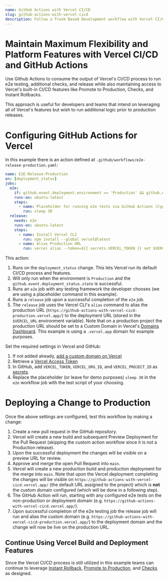 ```yaml
---
name: GitHub Actions with Vercel CI/CD
slug: github-actions-with-vercel-cicd
description: Follow a Trunk Based Development workflow with Vercel CI/CD and GitHub Actions for Production testing and release
---
```


# Maintain Maximum Flexibility and Platform Features with Vercel CI/CD and GitHub Actions

Use Github Actions to consume the output of Vercel's CI/CD process to run e2e testing, additional checks, and release while also maintaining access to Vercel's built-in CI/CD features like Promote to Production, Checks, and Instant Rollbacks.

This approach is useful for developers and teams that intend on leveraging all of Vercel's features but wish to run additional logic prior to production releases.

# Configuring GitHub Actions for Vercel

In this example there is an action defined at `.github/workflows/e2e-release-production.yaml`:

```yaml
name: E2E-Release-Production
on: [deployment_status]
jobs:
  e2e:
    if: github.event.deployment.environment == 'Production' && github.event_name == 'deployment_status' && github.event.deployment_status.state == 'success'
    runs-on: ubuntu-latest
    steps:
      - name: Placeholder for running e2e tests via GitHub Actions (Cypress, Playwright, etc)
        run: sleep 30
  release:
    needs: e2e
    runs-on: ubuntu-latest
    steps:
      - name: Install Vercel CLI
        run: npm install --global vercel@latest
      - name: Alias Production URL
        run: vercel alias --token=${{ secrets.VERCEL_TOKEN }} set $VERCEL_URL https://github-actions-with-vercel-cicd-production.vercel.app
```

This action:

1. Runs on the `deployment_status` change. This lets Vercel run its default CI/CD process and features.
2. Will only run when the environment is `Production` and the `github.event.deployment_status.state` is successful.
3. Runs an `e2e` job with any testing framework the developer chooses (we are using a placeholder command in this example).
4. Runs a `release` job upon a successful completion of the `e2e` job.
5. The `release` job uses the Vercel CLI's `alias` command to alias the production URL (`https://github-actions-with-vercel-cicd-production.vercel.app/`) to the deployment URL (stored in the `$VERCEL_URL` environment variable). Note that on a production project the production URL should be set to a Custom Domain in Vercel's [Domains Dashboard](https://vercel.com/dashboard/domains). This example is using a `.vercel.app` domain for example purposes.

Set the required settings in Vercel and GitHub:

1. If not added already, [add a custom domain on Vercel](https://vercel.com/docs/concepts/projects/domains/add-a-domain)
2. Retrieve a [Vercel Access Token](https://vercel.com/support/articles/how-do-i-use-a-vercel-api-access-token)
3. In GitHub, add `VERCEL_TOKEN`, `VERCEL_ORG_ID`, and `VERCEL_PROJECT_ID` as [secrets](https://docs.github.com/en/actions/security-guides/encrypted-secrets).
4. Replace the placeholder (or leave for demo purposes) `sleep 30` in the `e2e` workflow job with the test script of your choosing.

# Deploying a Change to Production

Once the above settings are configured, test this workflow by making a change:

1. Create a new pull request in the GitHub repository.
2. Vercel will create a new build and subsequent Preview Deployment for the Pull Request (skipping the custom action workflow since it is not a Production release).
3. Upon the successful deployment the changes will be visible on a preview URL for review.
4. Approve and merge the open Pull Request into `main`.
5. Vercel will create a new production build and production deployment for the merge into `main`. Note that upon the Vercel deployment completing the changes will be visible on `https://github-actions-with-vercel-cicd.vercel.app/` (the default URL assigned to the project) which is **not** the custom domain configured (which will be done in a following step).
6. The GitHub Action will run, starting with any configured e2e tests on the non-production or deployment domain (e.g. `https://github-actions-with-vercel-cicd.vercel.app/`).
7. Upon successful completion of the e2e testing job the release job will run and alias the custom domain (e.g. `https://github-actions-with-vercel-cicd-production.vercel.app/`) to the deployment domain and the change will now be live on the production URL.

## Continue Using Vercel Build and Deployment Features

Since the Vercel CI/CD process is still utilized in this example teams can continue to leverage [Instant Rollback](https://vercel.com/docs/concepts/deployments/instant-rollback), [Promote to Production](https://vercel.com/docs/concepts/deployments/instant-rollback#instant-rollback-vs.-promote-to-production), and [Checks](https://vercel.com/docs/integrations/checks-overview) as designed.